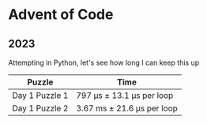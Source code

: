 # Advent of Code

## 2023

Attempting in Python, let's see how long I can keep this up

| Puzzle         | Time                       |
|----------------|----------------------------|
| Day 1 Puzzle 1 | 797 µs ± 13.1 µs per loop  |
| Day 1 Puzzle 2 | 3.67 ms ± 21.6 µs per loop |
